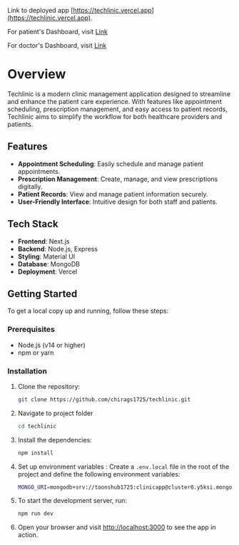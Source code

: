 <!-- This is a [Next.js](https://nextjs.org/) project bootstrapped with [`create-next-app`](https://github.com/vercel/next.js/tree/canary/packages/create-next-app). -->

Link to deployed app [https://techlinic.vercel.app](https://techlinic.vercel.app).

For patient's Dashboard, visit [Link](https://techlinic.vercel.app)

For doctor's Dashboard, visit [Link](https://techlinic.vercel.app/login/doctor)
# Overview

Techlinic is a modern clinic management application designed to streamline and enhance the patient care experience. With features like appointment scheduling, prescription management, and easy access to patient records, Techlinic aims to simplify the workflow for both healthcare providers and patients.

## Features

- **Appointment Scheduling**: Easily schedule and manage patient appointments.
- **Prescription Management**: Create, manage, and view prescriptions digitally.
- **Patient Records**: View and manage patient information securely.
- **User-Friendly Interface**: Intuitive design for both staff and patients.

## Tech Stack

- **Frontend**: Next.js
- **Backend**: Node.js, Express
- **Styling**: Material UI
- **Database**: MongoDB
- **Deployment**: Vercel

## Getting Started

To get a local copy up and running, follow these steps:

### Prerequisites

- Node.js (v14 or higher)
- npm or yarn

### Installation

1. Clone the repository:
   ```bash
   git clone https://github.com/chirags1725/techlinic.git
2. Navigate to project folder
    ```bash
    cd techlinic
3. Install the dependencies:
    ```bash
    npm install
4. Set up environment variables :
Create a `.env.local` file in the root of the project and define the following environment variables:
    ```bash 
    MONGO_URI=mongodb+srv://toonshub1725:clinicapp@cluster0.y5ksi.mongodb.net/?retryWrites=true&w=majority&appName=Cluster0
4. To start the development server, run:
    ```bash
    npm run dev
5. Open your browser and visit [http://localhost:3000](http://localhost:3000) to see the app in action.
